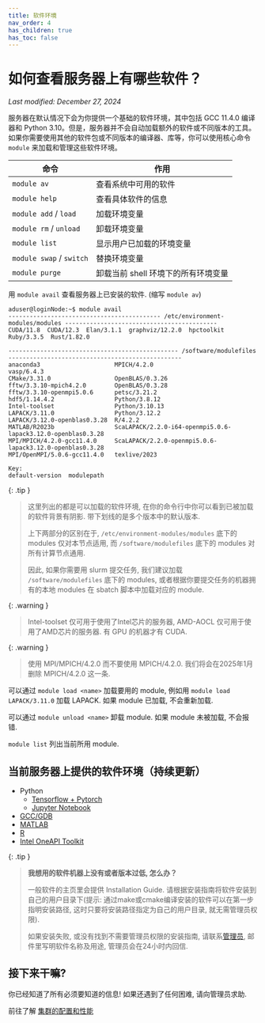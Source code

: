 ```yaml
---
title: 软件环境
nav_order: 4
has_children: true
has_toc: false
---
```



# 如何查看服务器上有哪些软件？
*Last modified: December 27, 2024*

服务器在默认情况下会为你提供一个基础的软件环境，其中包括 GCC 11.4.0 编译器和 Python 3.10。但是，服务器并不会自动加载额外的软件或不同版本的工具。如果你需要使用其他的软件包或不同版本的编译器、库等，你可以使用核心命令 `module` 来加载和管理这些软件环境。

| 命令                   | 作用                               |
|------------------------|------------------------------------|
| `module av`              | 查看系统中可用的软件               |
| `module help`            | 查看具体软件的信息                 |
| `module add` / `load`    | 加载环境变量                       |
| `module rm` / `unload`   | 卸载环境变量                      |
| `module list`            | 显示用户已加载的环境变量            |
| `module swap` / `switch` | 替换环境变量                   |
| `module purge`           | 卸载当前 shell 环境下的所有环境变量 |


用 `module avail` 查看服务器上已安装的软件. (缩写 `module av`)

~~~ text
aduser@loginNode:~$ module avail
------------------------------------------- /etc/environment-modules/modules -------------------------------------------
CUDA/11.8  CUDA/12.3  Elan/3.1.1  graphviz/12.2.0  hpctoolkit  Ruby/3.3.5  Rust/1.82.0

------------------------------------------------ /software/modulefiles -------------------------------------------------
anaconda3                     MPICH/4.2.0                                                   vasp/6.4.3
CMake/3.31.0                  OpenBLAS/0.3.26
fftw/3.3.10-mpich4.2.0        OpenBLAS/0.3.28
fftw/3.3.10-openmpi5.0.6      petsc/3.21.2
hdf5/1.14.4.2                 Python/3.8.12
Intel-toolset                 Python/3.10.13
LAPACK/3.11.0                 Python/3.12.2
LAPACK/3.12.0-openblas0.3.28  R/4.2.2
MATLAB/R2023b                 ScaLAPACK/2.2.0-i64-openmpi5.0.6-lapack3.12.0-openblas0.3.28
MPI/MPICH/4.2.0-gcc11.4.0     ScaLAPACK/2.2.0-openmpi5.0.6-lapack3.12.0-openblas0.3.28
MPI/OpenMPI/5.0.6-gcc11.4.0   texlive/2023

Key:
default-version  modulepath
~~~

{: .tip }
> 这里列出的都是可以加载的软件环境, 在你的命令行中你可以看到已被加载的软件背景有阴影. 带下划线的是多个版本中的默认版本.
>
> 上下两部分的区别在于, `/etc/environment-modules/modules` 底下的 modules 仅对本节点适用, 而 `/software/modulefiles` 底下的 modules 对所有计算节点通用.
>
> 因此, 如果你需要用 slurm 提交任务, 我们建议加载 `/software/modulefiles` 底下的 modules, 或者根据你要提交任务的机器拥有的本地 modules 在 sbatch 脚本中加载对应的 module.

{: .warning }
> Intel-toolset 仅可用于使用了Intel芯片的服务器, AMD-AOCL 仅可用于使用了AMD芯片的服务器. 有 GPU 的机器才有 CUDA.
> 

{: .warning }
> 使用 MPI/MPICH/4.2.0 而不要使用 MPICH/4.2.0. 我们将会在2025年1月删除 MPICH/4.2.0 这一条.
> 

可以通过 `module load <name>` 加载要用的 module, 例如用 `module load LAPACK/3.11.0` 加载 LAPACK. 如果 module 已加载, 不会重新加载.

可以通过 `module unload <name>` 卸载 module. 如果 module 未被加载, 不会报错.

`module list` 列出当前所用 module.

## 当前服务器上提供的软件环境（持续更新）
- Python
  - [Tensorflow + Pytorch](python/python-tensorflow-pytorch)
  - [Jupyter Notebook](python/python-jupyter-notebook)
- [GCC/GDB](gcc-gdb)
- [MATLAB](MATLAB)
- [R](R)
- [Intel OneAPI Toolkit](intel)

{: .tip }
> **我想用的软件机器上没有或者版本过低, 怎么办？**
>
> 一般软件的主页里会提供 Installation Guide. 请根据安装指南将软件安装到自己的用户目录下(提示: 通过make或cmake编译安装的软件可以在第一步指明安装路径, 这时只要将安装路径指定为自己的用户目录, 就无需管理员权限).
>
> 如果安装失败, 或没有找到不需要管理员权限的安装指南, 请联系[管理员](mailto:cash_admin@163.com), 邮件里写明软件名称及用途, 管理员会在24小时内回信.


## 接下来干嘛?

你已经知道了所有必须要知道的信息! 如果还遇到了任何困难, 请向管理员求助.

前往了解 [集群的配置和性能](../reference/index)
